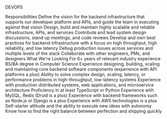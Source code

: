 DEVOPS

Responsibilities
Define the vision for the backend infrastructure that supports our developer platform and APIs, and guide the team in executing against that vision
Design, build and maintain highly scalable and reliable infrastructure, APIs, and services
Contribute and lead system design discussions, stand up meetings, and code reviews
Develop and own best practices for backend infrastructure with a focus on high throughput, high reliability, and low latency
Debug production issues across services and multiple levels of the stack
Collaborate with other engineers, PMs, and designers
What We're Looking For
6+ years of relevant industry experience
BS/BA degree in Computer Science
Experience designing, building, scaling and maintaining core backend software components (experience with API platforms a plus)
Ability to solve complex design, scaling, latency, or performance problems in high-throughput, low-latency systems
Experience with production distributed systems, web applications, and microservice architecture
Proficiency in at least TypeScript or Python
Experience with MySQL, Redis (Druid is a plus)
Experience with backend frameworks such as Node.js or Django is a plus
Experience with AWS technologies is a plus
Self-starter attitude and the ability to execute new ideas with autonomy
Know how to find the right balance between perfection and shipping quickly
